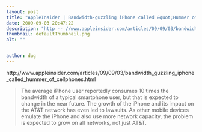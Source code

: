 ```yaml
---
layout: post
title: "AppleInsider | Bandwidth-guzzling iPhone called &quot;Hummer of cellphones&quot;"
date: 2009-09-03 20:47:22
description: "http -- //www.appleinsider.com/articles/09/09/03/bandwidth_guzzling_iphone_called_hummer_of_cellphones.html The average iPhone user reportedly consumes 10 times the bandwidth of a typical smartphone user, but that is expected to change in the near future. The growth of the iPhone and its impact on the AT&amp;T network has even&#8230;"
thumbnail: defaultThumbnail.png
alt: ""


author: dug
---
```


<p>http://www.appleinsider.com/articles/09/09/03/bandwidth_guzzling_iphone_called_hummer_of_cellphones.html</p>

<blockquote><p>The average iPhone user reportedly consumes 10 times the bandwidth of a typical smartphone user, but that is expected to change in the near future. The growth of the iPhone and its impact on the <span class="caps">AT&amp;T </span>network has even led to lawsuits. As other mobile devices emulate the iPhone and also use more network capacity, the problem is expected to grow on all networks, not just <span class="caps">AT&amp;T.</span></p></blockquote>
